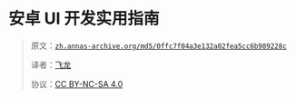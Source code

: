 # 安卓 UI 开发实用指南

> 原文：[`zh.annas-archive.org/md5/0ffc7f04a3e132a02fea5cc6b989228c`](https://zh.annas-archive.org/md5/0ffc7f04a3e132a02fea5cc6b989228c)
> 
> 译者：[飞龙](https://github.com/wizardforcel)
> 
> 协议：[CC BY-NC-SA 4.0](http://creativecommons.org/licenses/by-nc-sa/4.0/)